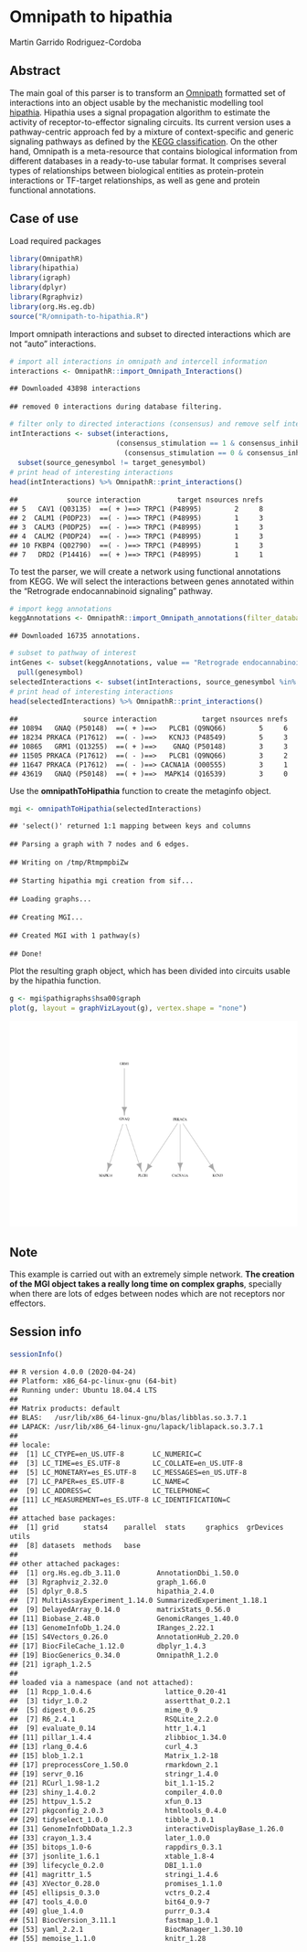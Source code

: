 Omnipath to hipathia
================
Martin Garrido Rodriguez-Cordoba

## Abstract

The main goal of this parser is to transform an
[Omnipath](http://omnipathdb.org/) formatted set of interactions into an
object usable by the mechanistic modelling tool
[hipathia](http://hipathia.babelomics.org/). Hipathia uses a signal
propagation algorithm to estimate the activity of receptor-to-effector
signaling circuits. Its current version uses a pathway-centric approach
fed by a mixture of context-specific and generic signaling pathways as
defined by the [KEGG
classification](https://www.genome.jp/kegg/pathway.html). On the other
hand, Omnipath is a meta-resource that contains biological information
from different databases in a ready-to-use tabular format. It comprises
several types of relationships between biological entities as
protein-protein interactions or TF-target relationships, as well as gene
and protein functional annotations.

## Case of use

Load required packages

``` r
library(OmnipathR)
library(hipathia)
library(igraph)
library(dplyr)
library(Rgraphviz)
library(org.Hs.eg.db)
source("R/omnipath-to-hipathia.R")
```

Import omnipath interactions and subset to directed interactions which
are not “auto” interactions.

``` r
# import all interactions in omnipath and intercell information
interactions <- OmnipathR::import_Omnipath_Interactions()
```

    ## Downloaded 43898 interactions

    ## removed 0 interactions during database filtering.

``` r
# filter only to directed interactions (consensus) and remove self interactions
intInteractions <- subset(interactions, 
                          (consensus_stimulation == 1 & consensus_inhibition == 0) | 
                            (consensus_stimulation == 0 & consensus_inhibition == 1)) %>%
  subset(source_genesymbol != target_genesymbol)
# print head of interesting interactions
head(intInteractions) %>% OmnipathR::print_interactions()
```

    ##            source interaction         target nsources nrefs
    ## 5   CAV1 (Q03135)  ==( + )==> TRPC1 (P48995)        2     8
    ## 2  CALM1 (P0DP23)  ==( - )==> TRPC1 (P48995)        1     3
    ## 3  CALM3 (P0DP25)  ==( - )==> TRPC1 (P48995)        1     3
    ## 4  CALM2 (P0DP24)  ==( - )==> TRPC1 (P48995)        1     3
    ## 10 FKBP4 (Q02790)  ==( - )==> TRPC1 (P48995)        1     3
    ## 7   DRD2 (P14416)  ==( + )==> TRPC1 (P48995)        1     1

To test the parser, we will create a network using functional
annotations from KEGG. We will select the interactions between genes
annotated within the “Retrograde endocannabinoid signaling” pathway.

``` r
# import kegg annotations
keggAnnotations <- OmnipathR::import_Omnipath_annotations(filter_databases = "KEGG")
```

    ## Downloaded 16735 annotations.

``` r
# subset to pathway of interest
intGenes <- subset(keggAnnotations, value == "Retrograde endocannabinoid signaling") %>% 
  pull(genesymbol)
selectedInteractions <- subset(intInteractions, source_genesymbol %in% intGenes & target_genesymbol %in% intGenes)
# print head of interesting interactions
head(selectedInteractions) %>% OmnipathR::print_interactions()
```

    ##                source interaction           target nsources nrefs
    ## 10894   GNAQ (P50148)  ==( + )==>   PLCB1 (Q9NQ66)        5     6
    ## 18234 PRKACA (P17612)  ==( - )==>   KCNJ3 (P48549)        5     3
    ## 10865   GRM1 (Q13255)  ==( + )==>    GNAQ (P50148)        3     3
    ## 11505 PRKACA (P17612)  ==( - )==>   PLCB1 (Q9NQ66)        3     2
    ## 11647 PRKACA (P17612)  ==( - )==> CACNA1A (O00555)        3     1
    ## 43619   GNAQ (P50148)  ==( + )==>  MAPK14 (Q16539)        3     0

Use the **omnipathToHipathia** function to create the metaginfo object.

``` r
mgi <- omnipathToHipathia(selectedInteractions)
```

    ## 'select()' returned 1:1 mapping between keys and columns

    ## Parsing a graph with 7 nodes and 6 edges.

    ## Writing on /tmp/RtmpmpbiZw

    ## Starting hipathia mgi creation from sif...

    ## Loading graphs...

    ## Creating MGI...

    ## Created MGI with 1 pathway(s)

    ## Done!

Plot the resulting graph object, which has been divided into circuits
usable by the hipathia function.

``` r
g <- mgi$pathigraphs$hsa00$graph
plot(g, layout = graphVizLayout(g), vertex.shape = "none")
```

![](README_files/figure-gfm/unnamed-chunk-5-1.png)<!-- -->

## Note

This example is carried out with an extremely simple network. **The
creation of the MGI object takes a really long time on complex graphs**,
specially when there are lots of edges between nodes which are not
receptors nor effectors.

## Session info

``` r
sessionInfo()
```

    ## R version 4.0.0 (2020-04-24)
    ## Platform: x86_64-pc-linux-gnu (64-bit)
    ## Running under: Ubuntu 18.04.4 LTS
    ## 
    ## Matrix products: default
    ## BLAS:   /usr/lib/x86_64-linux-gnu/blas/libblas.so.3.7.1
    ## LAPACK: /usr/lib/x86_64-linux-gnu/lapack/liblapack.so.3.7.1
    ## 
    ## locale:
    ##  [1] LC_CTYPE=en_US.UTF-8       LC_NUMERIC=C              
    ##  [3] LC_TIME=es_ES.UTF-8        LC_COLLATE=en_US.UTF-8    
    ##  [5] LC_MONETARY=es_ES.UTF-8    LC_MESSAGES=en_US.UTF-8   
    ##  [7] LC_PAPER=es_ES.UTF-8       LC_NAME=C                 
    ##  [9] LC_ADDRESS=C               LC_TELEPHONE=C            
    ## [11] LC_MEASUREMENT=es_ES.UTF-8 LC_IDENTIFICATION=C       
    ## 
    ## attached base packages:
    ##  [1] grid      stats4    parallel  stats     graphics  grDevices utils    
    ##  [8] datasets  methods   base     
    ## 
    ## other attached packages:
    ##  [1] org.Hs.eg.db_3.11.0         AnnotationDbi_1.50.0       
    ##  [3] Rgraphviz_2.32.0            graph_1.66.0               
    ##  [5] dplyr_0.8.5                 hipathia_2.4.0             
    ##  [7] MultiAssayExperiment_1.14.0 SummarizedExperiment_1.18.1
    ##  [9] DelayedArray_0.14.0         matrixStats_0.56.0         
    ## [11] Biobase_2.48.0              GenomicRanges_1.40.0       
    ## [13] GenomeInfoDb_1.24.0         IRanges_2.22.1             
    ## [15] S4Vectors_0.26.0            AnnotationHub_2.20.0       
    ## [17] BiocFileCache_1.12.0        dbplyr_1.4.3               
    ## [19] BiocGenerics_0.34.0         OmnipathR_1.2.0            
    ## [21] igraph_1.2.5               
    ## 
    ## loaded via a namespace (and not attached):
    ##  [1] Rcpp_1.0.4.6                  lattice_0.20-41              
    ##  [3] tidyr_1.0.2                   assertthat_0.2.1             
    ##  [5] digest_0.6.25                 mime_0.9                     
    ##  [7] R6_2.4.1                      RSQLite_2.2.0                
    ##  [9] evaluate_0.14                 httr_1.4.1                   
    ## [11] pillar_1.4.4                  zlibbioc_1.34.0              
    ## [13] rlang_0.4.6                   curl_4.3                     
    ## [15] blob_1.2.1                    Matrix_1.2-18                
    ## [17] preprocessCore_1.50.0         rmarkdown_2.1                
    ## [19] servr_0.16                    stringr_1.4.0                
    ## [21] RCurl_1.98-1.2                bit_1.1-15.2                 
    ## [23] shiny_1.4.0.2                 compiler_4.0.0               
    ## [25] httpuv_1.5.2                  xfun_0.13                    
    ## [27] pkgconfig_2.0.3               htmltools_0.4.0              
    ## [29] tidyselect_1.0.0              tibble_3.0.1                 
    ## [31] GenomeInfoDbData_1.2.3        interactiveDisplayBase_1.26.0
    ## [33] crayon_1.3.4                  later_1.0.0                  
    ## [35] bitops_1.0-6                  rappdirs_0.3.1               
    ## [37] jsonlite_1.6.1                xtable_1.8-4                 
    ## [39] lifecycle_0.2.0               DBI_1.1.0                    
    ## [41] magrittr_1.5                  stringi_1.4.6                
    ## [43] XVector_0.28.0                promises_1.1.0               
    ## [45] ellipsis_0.3.0                vctrs_0.2.4                  
    ## [47] tools_4.0.0                   bit64_0.9-7                  
    ## [49] glue_1.4.0                    purrr_0.3.4                  
    ## [51] BiocVersion_3.11.1            fastmap_1.0.1                
    ## [53] yaml_2.2.1                    BiocManager_1.30.10          
    ## [55] memoise_1.1.0                 knitr_1.28

